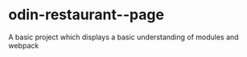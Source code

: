 # odin-restaurant--page

A basic project which displays a basic understanding of modules and webpack
